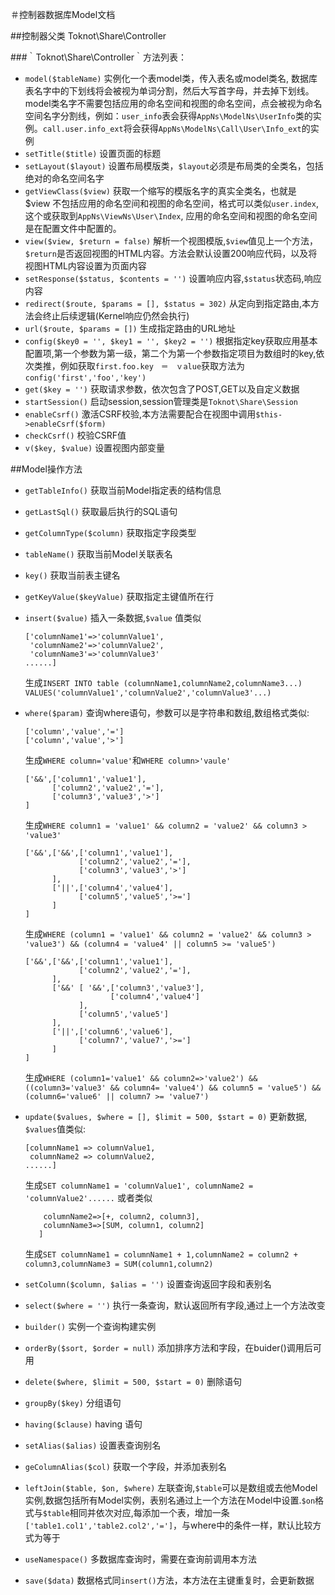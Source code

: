 ＃控制器数据库Model文档

##控制器父类 Toknot\Share\Controller

###｀Toknot\Share\Controller｀方法列表：

* `model($tableName)`  实例化一个表model类，传入表名或model类名, 数据库表名字中的下划线将会被视为单词分割，然后大写首字母，并去掉下划线。model类名字不需要包括应用的命名空间和视图的命名空间，点会被视为命名空间名字分割线，例如：`user_info`表会获得`AppNs\ModelNs\UserInfo`类的实例。`call.user.info_ext`将会获得`AppNs\ModelNs\Call\User\Info_ext`的实例
* `setTitle($title)`  设置页面的标题
* `setLayout($layout)`  设置布局模版类，`$layout`必须是布局类的全类名，包括绝对的命名空间名字
* `getViewClass($view)`  获取一个缩写的模版名字的真实全类名，也就是　$view 不包括应用的命名空间和视图的命名空间，格式可以类似`user.index`,这个或获取到`AppNs\ViewNs\User\Index`, 应用的命名空间和视图的命名空间是在配置文件中配置的。
* `view($view, $return = false)` 解析一个视图模版,`$view`值见上一个方法，`$return`是否返回视图的HTML内容。方法会默认设置200响应代码，以及将视图HTML内容设置为页面内容
* `setResponse($status, $contents = '')`  设置响应内容,`$status`状态码,响应内容
* `redirect($route, $params = [], $status = 302)`  从定向到指定路由,本方法会终止后续逻辑(Kernel响应仍然会执行)
* `url($route, $params = [])` 生成指定路由的URL地址
* `config($key0 = '', $key1 = '', $key2 = '')`  根据指定key获取应用基本配置项,第一个参数为第一级，第二个为第一个参数指定项目为数组时的key,依次类推，例如获取`first.foo.key　＝　ｖalue`获取方法为`config('first','foo','key')`
* `get($key = '')` 获取请求参数，依次包含了POST,GET以及自定义数据
* `startSession()` 启动session,session管理类是`Toknot\Share\Session`
* `enableCsrf()` 激活CSRF校验,本方法需要配合在视图中调用`$this->enableCsrf($form)`
* `checkCsrf()`  校验CSRF值
* `v($key, $value)`  设置视图内部变量

##Model操作方法

* `getTableInfo()` 获取当前Model指定表的结构信息
* `getLastSql()`  获取最后执行的SQL语句
* `getColumnType($column)`  获取指定字段类型
* `tableName()`  获取当前Model关联表名
* `key()`   获取当前表主键名
* `getKeyValue($keyValue)`  获取指定主键值所在行
* `insert($value)`  插入一条数据,`$value` 值类似

    ```
    ['columnName1'=>'columnValue1',
     'columnName2'=>'columnValue2',
     'columnName3'=>'columnValue3'
    ......]
    ```

    生成`INSERT INTO table (columnName1,columnName2,columnName3...) VALUES('columnValue1','columnValue2','columnValue3'...)`

* `where($param)`  查询where语句，参数可以是字符串和数组,数组格式类似:

    ```
    ['column','value','=']
    ['column','value','>']
    ```
    生成`WHERE column='value'`和`WHERE column>'vaule'`
    
    ```
    ['&&',['column1','value1'],
          ['column2','value2','='],
          ['column3','value3','>']
    ]
    ```
    生成`WHERE column1 = 'value1' && column2 = 'value2' && column3 > 'value3'` 

    ```
    ['&&',['&&',['column1','value1'],
                ['column2','value2','='],
                ['column3','value3','>']
          ],
          ['||',['column4','value4'],
                ['column5','value5','>=']
          ]
    ]
    ```
    生成`WHERE (column1 = 'value1' && column2 = 'value2' && column3 > 'value3') && (column4 = 'value4' || column5 >= 'value5')`

    ```
    ['&&',['&&',['column1','value1'],
                ['column2','value2','='],
          ],
          ['&&' [ '&&',['column3','value3'],
                       ['column4','value4']
                ],
                ['column5','value5']
          ],
          ['||',['column6','value6'],
                ['column7','value7','>=']
          ]
    ]
    ```
    生成`WHERE (column1='value1' && column2=>'value2') && ((column3='value3' && column4= 'value4') && column5 = 'value5') && (column6='value6' || column7 >= 'value7')`

* `update($values, $where = [], $limit = 500, $start = 0)`  更新数据, `$values`值类似:
    ```
    [columnName1 => columnValue1,
     columnName2 => columnValue2,
    ......]
    ```
    生成`SET columnName1 = 'columnValue1', columnName2 = 'columnValue2'......`
    或者类似
    ```[columnName1=> ['+', columnName1, 1],
        columnName2=>[+, column2, column3],
        columnName3=>[SUM, column1, column2]
       ]
    ```
    生成`SET columnName1 = columnName1 + 1,columnName2 = column2 + column3,columnName3 = SUM(column1,column2)`

* `setColumn($column, $alias = '')`  设置查询返回字段和表别名
* `select($where = '')` 执行一条查询，默认返回所有字段,通过上一个方法改变
* `builder()`  实例一个查询构建实例
* `orderBy($sort, $order = null)` 添加排序方法和字段，在buider()调用后可用
* `delete($where, $limit = 500, $start = 0)` 删除语句
* `groupBy($key)`   分组语句
* `having($clause)` having 语句
* `setAlias($alias)` 设置表查询别名
* `geColumnAlias($col)`  获取一个字段，并添加表别名
* `leftJoin($table, $on, $where)` 左联查询,`$table`可以是数组或去他Model实例,数据包括所有Model实例，表别名通过上一个方法在Ｍodel中设置.`$on`格式与`$table`相同并依次对应,每添加一个表，增加一条`['table1.col1','table2.col2','=']`，与where中的条件一样，默认比较方式为等于
* `useNamespace()` 多数据库查询时，需要在查询前调用本方法
* `save($data)` 数据格式同`insert()`方法，本方法在主键重复时，会更新数据